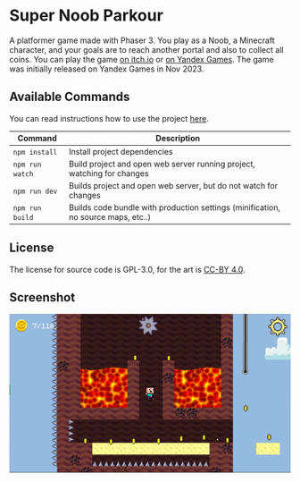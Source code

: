 # Super Noob Parkour

A platformer game made with Phaser 3. You play as a Noob, a Minecraft character, and your goals are to reach another portal and also to collect all coins. You can play the game [on itch.io](https://m039.itch.io/super-noob-parkour) or [on Yandex Games](https://yandex.ru/games/app/208056). The game was initially released on Yandex Games in Nov 2023.

## Available Commands

You can read instructions how to use the project [here](docs/README_old.md).

| Command | Description |
|---------|-------------|
| `npm install` | Install project dependencies |
| `npm run watch` | Build project and open web server running project, watching for changes |
| `npm run dev` | Builds project and open web server, but do not watch for changes |
| `npm run build` | Builds code bundle with production settings (minification, no source maps, etc..) |

## License

The license for source code is GPL-3.0, for the art is [CC-BY 4.0](http://creativecommons.org/licenses/by/4.0/).

## Screenshot

![Screenshot](docs/screenshot1.png)

